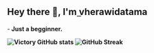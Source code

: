 
## Hey there 👋, I'm ̲vherawidatama
-<b> Just a begginner.

![Victory GitHub stats](https://github-readme-stats.vercel.app/api?username=vherawidatama&show_icons=true&theme=radical)
![GitHub Streak](https://github-readme-streak-stats.herokuapp.com?user=vherawidatama&theme=neon-palenight&hide_border=true)
